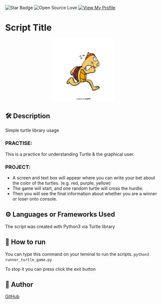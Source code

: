 <!--Please do not remove this part-->

![Star Badge](https://img.shields.io/static/v1?label=%F0%9F%8C%9F&message=If%20Useful&style=style=flat&color=BC4E99)
![Open Source Love](https://badges.frapsoft.com/os/v1/open-source.svg?v=103)
[![View My Profile](https://img.shields.io/badge/View-My_Profile-green?logo=GitHub)](https://github.com/FH089)

# Script Title

<p align="center">
<img src="assests/running_turtle.png" width=40% height=40%>

## 🛠️ Description

<p>Simple turtle library usage</p>
<h3>PRACTISE: </h3>
<p>This is a practice for understanding Turtle & the graphical user.</p>
<h3>PROJECT: </h3>
<ul>
<li>A screen and text box will appear where you can write your bet about the color of the turtles. (e.g. red, purple, yellow)</li>
<li>The game will start, and one random turtle will cross the hurdle.</li>
<li>Then you will see the final information about whether you are a winner or loser onto console.</li>
</ul>

## ⚙️ Languages or Frameworks Used

The script was created with Python3 via Turtle library

## 🌟 How to run

You can type this command on your teminal to run the scripts.
`python3 runner_turtle_game.py`

To stop it you can press click the exit button

## 🤖 Author

[GitHub](https://github.com/FCimendere)
